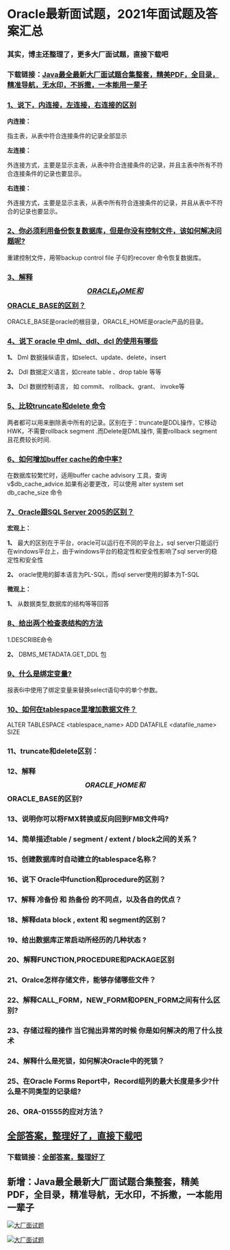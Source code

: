 # Oracle最新面试题，2021年面试题及答案汇总

### 其实，博主还整理了，更多大厂面试题，直接下载吧

### 下载链接：[Java最全最新大厂面试题合集整套，精美PDF，全目录，精准导航，无水印，不拆撒，一本能用一辈子](https://github.com/liantengda/JavaEngineerBooks/blob/master/docs/index.md)



### [1、说下，内连接，左连接，右连接的区别](https://github.com/liantengda/JavaEngineerBooks/blob/master/docs/Oracle/Oracle最新面试题，2021年面试题及答案汇总.md#1说下内连接左连接右连接的区别)  


**内连接：**

指主表，从表中符合连接条件的记录全部显示

**左连接：**

外连接方式，主要是显示主表，从表中符合连接条件的记录，并且主表中所有不符合连接条件的记录也要显示。

**右连接：**

外连接方式，主要是显示主表，从表中所有符合连接条件的记录，并且从表中不符合的记录也要显示。


### [2、你必须利用备份恢复数据库，但是你没有控制文件，该如何解决问题呢?](https://github.com/liantengda/JavaEngineerBooks/blob/master/docs/Oracle/Oracle最新面试题，2021年面试题及答案汇总.md#2你必须利用备份恢复数据库但是你没有控制文件该如何解决问题呢)  


重建控制文件，用带backup control file 子句的recover 命令恢复数据库。


### [3、解释$$ORACLE_HOME和$$ORACLE_BASE的区别？](https://github.com/liantengda/JavaEngineerBooks/blob/master/docs/Oracle/Oracle最新面试题，2021年面试题及答案汇总.md#3解释$$oracle_home和$$oracle_base的区别)  


ORACLE_BASE是oracle的根目录，ORACLE_HOME是oracle产品的目录。


### [4、说下 oracle 中 dml、ddl、dcl 的使用有哪些](https://github.com/liantengda/JavaEngineerBooks/blob/master/docs/Oracle/Oracle最新面试题，2021年面试题及答案汇总.md#4说下-oracle-中-dmlddldcl-的使用有哪些)  


**1、** Dml 数据操纵语言，如select、update、delete，insert

**2、** Ddl 数据定义语言，如create table 、drop table 等等

**3、** Dcl 数据控制语言， 如 commit、 rollback、grant、 invoke等


### [5、比较truncate和delete 命令](https://github.com/liantengda/JavaEngineerBooks/blob/master/docs/Oracle/Oracle最新面试题，2021年面试题及答案汇总.md#5比较truncate和delete-命令)  


两者都可以用来删除表中所有的记录。区别在于：truncate是DDL操作，它移动HWK，不需要rollback segment .而Delete是DML操作, 需要rollback segment 且花费较长时间.


### [6、如何增加buffer cache的命中率?](https://github.com/liantengda/JavaEngineerBooks/blob/master/docs/Oracle/Oracle最新面试题，2021年面试题及答案汇总.md#6如何增加buffer-cache的命中率)  


在数据库较繁忙时，适用buffer cache advisory 工具，查询v$db_cache_advice.如果有必要更改，可以使用 alter system set db_cache_size 命令


### [7、Oracle跟SQL Server 2005的区别？](https://github.com/liantengda/JavaEngineerBooks/blob/master/docs/Oracle/Oracle最新面试题，2021年面试题及答案汇总.md#7oracle跟sql-server-2005的区别)  


**宏观上：**

**1、** 最大的区别在于平台，oracle可以运行在不同的平台上，sql server只能运行在windows平台上，由于windows平台的稳定性和安全性影响了sql server的稳定性和安全性

**2、** oracle使用的脚本语言为PL-SQL，而sql server使用的脚本为T-SQL

**微观上：**

**1、** 从数据类型,数据库的结构等等回答


### [8、给出两个检查表结构的方法](https://github.com/liantengda/JavaEngineerBooks/blob/master/docs/Oracle/Oracle最新面试题，2021年面试题及答案汇总.md#8给出两个检查表结构的方法)  


1.DESCRIBE命令

**2、** DBMS_METADATA.GET_DDL 包


### [9、什么是绑定变量?](https://github.com/liantengda/JavaEngineerBooks/blob/master/docs/Oracle/Oracle最新面试题，2021年面试题及答案汇总.md#9什么是绑定变量)  


报表6i中使用了绑定变量来替换select语句中的单个参数。


### [10、如何在tablespace里增加数据文件？](https://github.com/liantengda/JavaEngineerBooks/blob/master/docs/Oracle/Oracle最新面试题，2021年面试题及答案汇总.md#10如何在tablespace里增加数据文件)  


ALTER TABLESPACE <tablespace_name> ADD DATAFILE <datafile_name> SIZE


### 11、truncate和delete区别：
### 12、解释$$ORACLE\_HOME和$$ORACLE_BASE的区别?
### 13、说明你可以将FMX转换或反向回到FMB文件吗?
### 14、简单描述table / segment / extent / block之间的关系？
### 15、创建数据库时自动建立的tablespace名称？
### 16、说下 Oracle中function和procedure的区别？
### 17、解释 冷备份 和 热备份 的不同点，以及各自的优点？
### 18、解释data block , extent 和 segment的区别？
### 19、给出数据库正常启动所经历的几种状态 ?
### 20、解释FUNCTION,PROCEDURE和PACKAGE区别
### 21、Oralce怎样存储文件，能够存储哪些文件？
### 22、解释CALL_FORM，NEW_FORM和OPEN_FORM之间有什么区别?
### 23、存储过程的操作 当它抛出异常的时候 你是如何解决的用了什么技术
### 24、解释什么是死锁，如何解决Oracle中的死锁？
### 25、在Oracle Forms Report中，Record组列的最大长度是多少?什么是不同类型的记录组?
### 26、ORA-01555的应对方法？




## [全部答案，整理好了，直接下载吧](https://github.com/liantengda/JavaEngineerBooks/blob/master/docs/daan.md)

### 下载链接：[全部答案，整理好了](https://github.com/liantengda/JavaEngineerBooks/blob/master/docs/daan.md)




## 新增：Java最全最新大厂面试题合集整套，精美PDF，全目录，精准导航，无水印，不拆撒，一本能用一辈子

[![大厂面试题](http://shasengbufa.com/img/1.jpg "叶子创业记")](http://shasengbufa.com/img/wechat.jpg "叶子创业记")

[![大厂面试题](http://shasengbufa.com/img/wechat.jpg "叶子创业记")](http://shasengbufa.com/img/wechat.jpg "叶子创业记")
